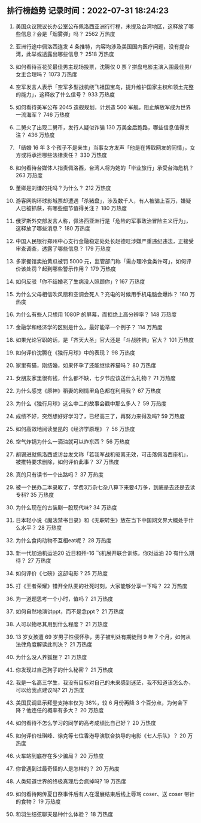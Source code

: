 
## 排行榜趋势 记录时间：2022-07-31 18:24:23
  
  1. 美国众议院议长办公室公布佩洛西亚洲行行程，未提及台湾地区，这释放了哪些信息？会是「烟雾弹」吗？ 2562 万热度
    
  2. 亚洲行途中佩洛西连发 4 条推特，内容均涉及美国国内医疗问题，没有提台湾，此举或透露出哪些信息？ 2518 万热度
    
  3. 如何看待百花奖最佳男主现场投票，沈腾仅 0 票？拼盘电影主演入围最佳男/女主合理吗？ 1073 万热度
    
  4. 空军发言人表示「空军多型战机绕飞祖国宝岛，提升维护国家主权和领土完整的能力」，这释放了什么信号？ 933 万热度
    
  5. 如何看待美军公布 2045 造舰规划，计划造 500 军舰，阻止解放军成为世界一流海军？ 746 万热度
    
  6. 二舅火了出现二舅币，发行人疑似诈骗 130 万美金后跑路，哪些信息值得关注？ 436 万热度
    
  7. 「结婚 16 年 3 个孩子不是亲生」当事女方发声「他是在博取网友的同情」，女方或将承担哪些法律责任？ 330 万热度
    
  8. 如何看待台媒体人指责佩洛西，台湾人将为她的「毕业旅行」承受台海危机？ 263 万热度
    
  9. 董卿是刘谦的托吗？为什么？ 212 万热度
    
  10. 游客网购环球影城票却遭遇「杀猪盘」，涉及数千人，有人被骗上百万，嫌疑人已被抓获，有哪些细节值得关注？ 180 万热度
    
  11. 俄罗斯外交部发言人称，佩洛西亚洲行是「危险的军事政治冒险主义行为」，这释放了哪些消息？ 180 万热度
    
  12. 中国人民银行郑州中心支行金融稳定处处长赵德旺涉嫌严重违纪违法，正接受审查调查，透露了哪些信息？ 179 万热度
    
  13. 多家餐馆卖拍黄瓜被罚 5000 元，监管部门称「需办理冷食类许可」，如何评价该处罚？起到哪些警示作用？ 179 万热度
    
  14. 如何反驳「你不结婚老了生病没人照顾你」? 167 万热度
    
  15. 为什么父母相信吹风扇和空调会死人？充电的时候用手机电脑会爆炸？ 160 万热度
    
  16. 为什么有些人只想用 1080P 的屏幕，而拒绝上高分辨率？ 148 万热度
    
  17. 金融学和经济学的区别是什么，最好能举一个例子？ 114 万热度
    
  18. 如果光论官职的话，是「齐天大圣」官大还是「斗战胜佛」官大？ 101 万热度
    
  19. 如何评价沈腾在《独行月球》中的表现？ 98 万热度
    
  20. 家里有猫，刚结婚，如果怀孕了还能继续养猫吗？ 80 万热度
    
  21. 女朋友家里很有钱，什么都不缺，七夕节应该送什么礼物？ 71 万热度
    
  22. 为什么感觉《原神》稻妻的剧情里角色都在利用我？ 67 万热度
    
  23. 为什么《独行月球》这么中二的故事会戳中那么多人？ 59 万热度
    
  24. 成绩不好，突然想好好学习了，已经高三了，再努力来得及吗? 59 万热度
    
  25. 如何高效地阅读曼昆的《经济学原理》？ 56 万热度
    
  26. 空气炸锅为什么一滴油就可以炸东西？ 56 万热度
    
  27. 胡锡进就佩洛西或访台发文称「若我军战机驱离无效，可击落佩洛西座机」，被推特要求删除，如何评价此事？ 37 万热度
    
  28. 真的只有读书一个出路吗？ 37 万热度
    
  29. 被一个民办二本录取了，学费3万杂七杂八算下来要4万多，到底是去还是去读专科? 35 万热度
    
  30. 为什么现在的古装剧一股现代味? 34 万热度
    
  31. 日本轻小说《魔法禁书目录》和《无职转生》放在当下中国网文界大概处于什么水平？ 28 万热度
    
  32. 为什么食肉动物不互相eat呢？ 28 万热度
    
  33. 新一代加油机运油20 近日和歼-16 飞机展开联合训练，你对运油 20 有什么期待？ 27 万热度
    
  34. 如何评价《七磅》这部电影 ? 25 万热度
    
  35. 打《王者荣耀》错开全队麦的社死时刻，大家能够分享一下吗？ 22 万热度
    
  36. 为一道题思考一个小时，值吗？ 21 万热度
    
  37. 如何自然地演讲ppt，而不是念ppt？ 21 万热度
    
  38. 人可以物尽其用到什么程度？ 21 万热度
    
  39. 13 岁女孩遭 69 岁男子性侵怀孕，男子被判处有期徒刑 9 年 7 个月，如何从法律角度解读此判决？ 21 万热度
    
  40. 为什么没人养狐狸？ 21 万热度
    
  41. 你发现过自己狗子的什么秘密？ 21 万热度
    
  42. 我是一名高三学生，我没有目标对自己的未来感到迷茫，我不知道该怎么办，可以给我点建议吗? 21 万热度
    
  43. 美国民调显示拜登支持率仅为 38%，较 6 月份再降 3 个百分点，为何会下降？他连任的概率有多大？ 20 万热度
    
  44. 如何看待不怎么学习的同学的高考成绩比自己好？ 20 万热度
    
  45. 如何评价杜琪峰、徐克等七位香港导演联合执导的电影《七人乐队》？ 20 万热度
    
  46. 火车站到底存在多少骗局？ 20 万热度
    
  47. 你曾遇到过最奇怪的人是怎样的？ 20 万热度
    
  48. 人类知道世界的终极真理后会疯掉吗? 19 万热度
    
  49. 如何看待网传夏日祭事件后有人在漫展结束后线上辱骂 coser、送 coser 带针的食物？ 19 万热度
    
  50. 和羽生结弦聊天是种什么体验？ 18 万热度
    